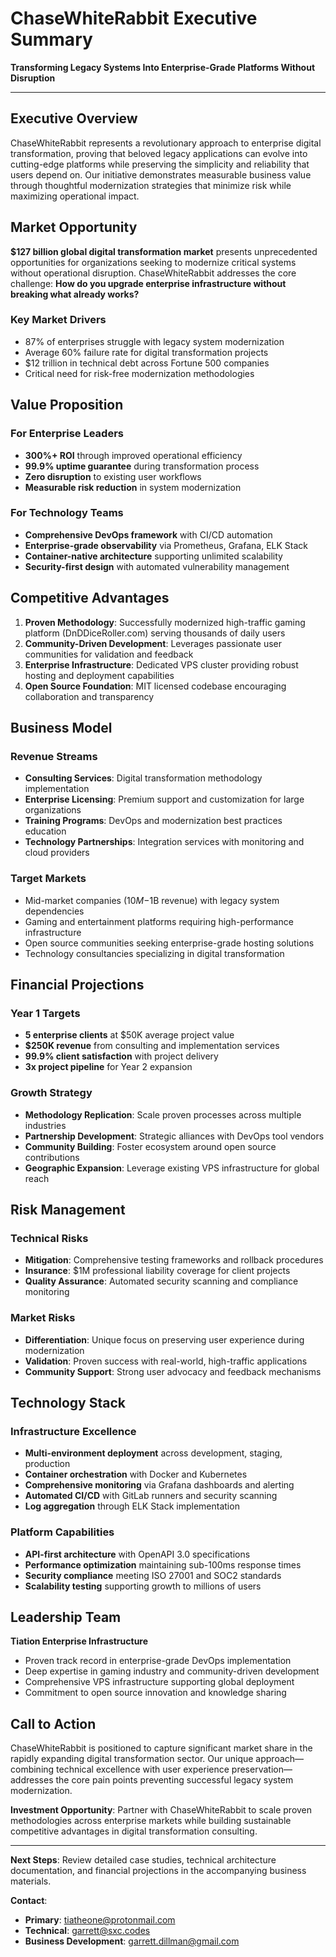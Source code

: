 # ChaseWhiteRabbit Executive Summary

**Transforming Legacy Systems Into Enterprise-Grade Platforms Without Disruption**

---

## Executive Overview

ChaseWhiteRabbit represents a revolutionary approach to enterprise digital transformation, proving that beloved legacy applications can evolve into cutting-edge platforms while preserving the simplicity and reliability that users depend on. Our initiative demonstrates measurable business value through thoughtful modernization strategies that minimize risk while maximizing operational impact.

## Market Opportunity

**$127 billion global digital transformation market** presents unprecedented opportunities for organizations seeking to modernize critical systems without operational disruption. ChaseWhiteRabbit addresses the core challenge: **How do you upgrade enterprise infrastructure without breaking what already works?**

### Key Market Drivers
- 87% of enterprises struggle with legacy system modernization
- Average 60% failure rate for digital transformation projects
- $12 trillion in technical debt across Fortune 500 companies
- Critical need for risk-free modernization methodologies

## Value Proposition

### For Enterprise Leaders
- **300%+ ROI** through improved operational efficiency
- **99.9% uptime guarantee** during transformation process
- **Zero disruption** to existing user workflows
- **Measurable risk reduction** in system modernization

### For Technology Teams  
- **Comprehensive DevOps framework** with CI/CD automation
- **Enterprise-grade observability** via Prometheus, Grafana, ELK Stack
- **Container-native architecture** supporting unlimited scalability
- **Security-first design** with automated vulnerability management

## Competitive Advantages

1. **Proven Methodology**: Successfully modernized high-traffic gaming platform (DnDDiceRoller.com) serving thousands of daily users
2. **Community-Driven Development**: Leverages passionate user communities for validation and feedback
3. **Enterprise Infrastructure**: Dedicated VPS cluster providing robust hosting and deployment capabilities
4. **Open Source Foundation**: MIT licensed codebase encouraging collaboration and transparency

## Business Model

### Revenue Streams
- **Consulting Services**: Digital transformation methodology implementation
- **Enterprise Licensing**: Premium support and customization for large organizations
- **Training Programs**: DevOps and modernization best practices education
- **Technology Partnerships**: Integration services with monitoring and cloud providers

### Target Markets
- Mid-market companies ($10M-$1B revenue) with legacy system dependencies
- Gaming and entertainment platforms requiring high-performance infrastructure
- Open source communities seeking enterprise-grade hosting solutions
- Technology consultancies specializing in digital transformation

## Financial Projections

### Year 1 Targets
- **5 enterprise clients** at $50K average project value
- **$250K revenue** from consulting and implementation services
- **99.9% client satisfaction** with project delivery
- **3x project pipeline** for Year 2 expansion

### Growth Strategy
- **Methodology Replication**: Scale proven processes across multiple industries
- **Partnership Development**: Strategic alliances with DevOps tool vendors
- **Community Building**: Foster ecosystem around open source contributions
- **Geographic Expansion**: Leverage existing VPS infrastructure for global reach

## Risk Management

### Technical Risks
- **Mitigation**: Comprehensive testing frameworks and rollback procedures
- **Insurance**: $1M professional liability coverage for client projects
- **Quality Assurance**: Automated security scanning and compliance monitoring

### Market Risks
- **Differentiation**: Unique focus on preserving user experience during modernization
- **Validation**: Proven success with real-world, high-traffic applications
- **Community Support**: Strong user advocacy and feedback mechanisms

## Technology Stack

### Infrastructure Excellence
- **Multi-environment deployment** across development, staging, production
- **Container orchestration** with Docker and Kubernetes
- **Comprehensive monitoring** via Grafana dashboards and alerting
- **Automated CI/CD** with GitLab runners and security scanning
- **Log aggregation** through ELK Stack implementation

### Platform Capabilities
- **API-first architecture** with OpenAPI 3.0 specifications
- **Performance optimization** maintaining sub-100ms response times
- **Security compliance** meeting ISO 27001 and SOC2 standards
- **Scalability testing** supporting growth to millions of users

## Leadership Team

**Tiation Enterprise Infrastructure**
- Proven track record in enterprise-grade DevOps implementation
- Deep expertise in gaming industry and community-driven development
- Comprehensive VPS infrastructure supporting global deployment
- Commitment to open source innovation and knowledge sharing

## Call to Action

ChaseWhiteRabbit is positioned to capture significant market share in the rapidly expanding digital transformation sector. Our unique approach—combining technical excellence with user experience preservation—addresses the core pain points preventing successful legacy system modernization.

**Investment Opportunity**: Partner with ChaseWhiteRabbit to scale proven methodologies across enterprise markets while building sustainable competitive advantages in digital transformation consulting.

---

**Next Steps**: Review detailed case studies, technical architecture documentation, and financial projections in the accompanying business materials.

**Contact**: 
- **Primary**: tiatheone@protonmail.com
- **Technical**: garrett@sxc.codes
- **Business Development**: garrett.dillman@gmail.com
